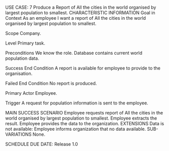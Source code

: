 USE CASE: 7 Produce a Report of All the cities in the world organised by largest population to smallest.
CHARACTERISTIC INFORMATION
Goal in Context
As an employee I want a report of  All the cities in the world organised by largest population to smallest.

Scope
Company.

Level
Primary task.

Preconditions
We know the role. Database contains current world population data.

Success End Condition
A report is available for employee to provide to the organisation.

Failed End Condition
No report is produced.

Primary Actor
Employee.

Trigger
A request for population information is sent to the employee.

MAIN SUCCESS SCENARIO
Employee requests report of All the cities in the world organised by largest population to smallest.
Employee extracts the result.
Employee provides the data to the organization.
EXTENSIONS
Data is not available:
Employee informs organization that no data available.
SUB-VARIATIONS
None.

SCHEDULE
DUE DATE: Release 1.0